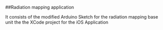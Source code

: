 ##Radiation mapping application

It consists of the modified Arduino Sketch for the radiation mapping base unit the the XCode project for the iOS Application
